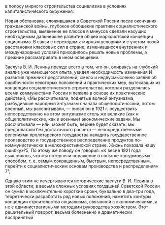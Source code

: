в полосу мирного строительства социализма в условиях капиталистического окружения.

Новая обстановка, сложившаяся в Советской России после окончания гражданской войны, глубокое обобщекие практики соцналистического стронтельства, выявкение ее плюсов я минусов сделали насущно необходимым дальнейшее развитие общей марксистской концепции социализма. В связи с переходом к мирным условиям и с учетом нозой расстановки классовых сил в стране, изменившихся внутренних и международных условий приходнлось решать новые проблемы, а прежние рассматривать в ином освещевии.

Заслуга В. И. Ленина прежде всего в том, что он. опираясь на глубокий анализ уже нмеющегося опыта, увидел необходимость изменения И развьтия прежних представлений, смело и недвусмысленно заявил об ошибочности некоторых положений и практических мер, вытекавших из концепции соцналистического строительства, которая разделялась всеми коммунистами России и лежала в основе их практических действий, «Мы рассчитывали, поднятые волной энтузиазма, разбудившие народный энтузназм сначала общеполитичсский, потом военный, мы рассчитывали, — писал он в 1921 г. осуществить непосредственно на этом энтузиазме столь же великие (как н общеполитические, как и военные) экономические задачи. Мы рассчитывали — или, может быть, вернее будет сказать: мы предполатаяи без достаточкого расчета — непосредственными велениями пролетарского государства наладить государственное производство и государственное распределение продуктов по-коммунистически в мелкокрестьяиской стране. Жизнь показала нашу ошибку»?5, По этому же поводу он говорил: «К весне 1921 года выяснилось, что мы потерпели поражение в попытке «штурмовым» способом, т, е. самым сокращенным, быстрым, непосредственным, перейти к социалистическим основам производства и распределения» 7°,

Однако этим не исчергываются исторические заслуги В. И. Левина в этой области; в весьма сложных условиях тогдашней Советской России он сумел в исключительно короткие срокн, буквально в два-три года, теоретнчески разработать ряд новых положений, наметить контуры концелции строительства социализма, связанной с экономическими, а не с административными методами руководства хозяйством. Этот решительный поворот, весьма болезненно и драматически воспринятый
